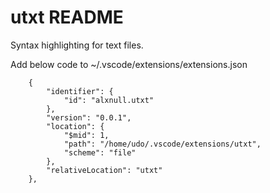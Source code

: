 # utxt README

Syntax highlighting for text files.




Add below code to ~/.vscode/extensions/extensions.json

```
    {
        "identifier": {
            "id": "alxnull.utxt"
        },
        "version": "0.0.1",
        "location": {
            "$mid": 1,
            "path": "/home/udo/.vscode/extensions/utxt",
            "scheme": "file"
        },
        "relativeLocation": "utxt"
    },
```

